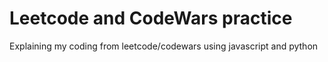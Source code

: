 # Leetcode and CodeWars practice
Explaining my coding from leetcode/codewars
using javascript and python